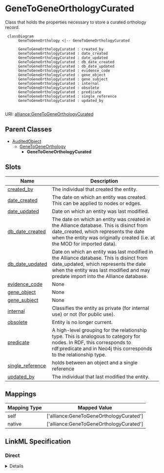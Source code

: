 # GeneToGeneOrthologyCurated

Class that holds the properties necessary to store a curated orthology record.


```mermaid
 classDiagram
      GeneToGeneOrthology <|-- GeneToGeneOrthologyCurated
      
      GeneToGeneOrthologyCurated : created_by
      GeneToGeneOrthologyCurated : date_created
      GeneToGeneOrthologyCurated : date_updated
      GeneToGeneOrthologyCurated : db_date_created
      GeneToGeneOrthologyCurated : db_date_updated
      GeneToGeneOrthologyCurated : evidence_code
      GeneToGeneOrthologyCurated : gene_object
      GeneToGeneOrthologyCurated : gene_subject
      GeneToGeneOrthologyCurated : internal
      GeneToGeneOrthologyCurated : obsolete
      GeneToGeneOrthologyCurated : predicate
      GeneToGeneOrthologyCurated : single_reference
      GeneToGeneOrthologyCurated : updated_by
      

```



URI: [alliance:GeneToGeneOrthologyCurated](http://alliancegenome.org/GeneToGeneOrthologyCurated)


## Parent Classes

* [AuditedObject](AuditedObject.md)
    * [GeneToGeneOrthology](GeneToGeneOrthology.md)
        * **GeneToGeneOrthologyCurated**




<!-- no inheritance hierarchy -->


## Slots

| Name | Description  |
| ---  | ---  |
| [created_by](created_by.md) | The individual that created the entity. |
| [date_created](date_created.md) | The date on which an entity was created. This can be applied to nodes or edges. |
| [date_updated](date_updated.md) | Date on which an entity was last modified. |
| [db_date_created](db_date_created.md) | The date on which an entity was created in the Alliance database.  This is disinct from date_created, which represents the date when the entity was originally created (i.e. at the MOD for imported data). |
| [db_date_updated](db_date_updated.md) | Date on which an entity was last modified in the Alliance database.  This is disinct from date_updated, which represents the date when the entity was last modified and may predate import into the Alliance database. |
| [evidence_code](evidence_code.md) | None |
| [gene_object](gene_object.md) | None |
| [gene_subject](gene_subject.md) | None |
| [internal](internal.md) | Classifies the entity as private (for internal use) or not (for public use). |
| [obsolete](obsolete.md) | Entity is no longer current. |
| [predicate](predicate.md) | A high-level grouping for the relationship type. This is analogous to category for nodes. In RDF, this corresponds to rdf:predicate and in Neo4j this corresponds to the relationship type. |
| [single_reference](single_reference.md) | holds between an object and a single reference |
| [updated_by](updated_by.md) | The individual that last modified the entity. |


## Mappings

| Mapping Type | Mapped Value |
| ---  | ---  |
| self | ['alliance:GeneToGeneOrthologyCurated'] |
| native | ['alliance:GeneToGeneOrthologyCurated'] |




## LinkML Specification

<!-- TODO: investigate https://stackoverflow.com/questions/37606292/how-to-create-tabbed-code-blocks-in-mkdocs-or-sphinx -->

### Direct

<details>
```yaml
name: GeneToGeneOrthologyCurated
description: Class that holds the properties necessary to store a curated orthology
  record.
from_schema: https://github.com/alliance-genome/agr_curation_schema/ontologyTerm
is_a: GeneToGeneOrthology
slots:
- single_reference
- evidence_code

```
</details>

### Induced

<details>
```yaml
name: GeneToGeneOrthologyCurated
description: Class that holds the properties necessary to store a curated orthology
  record.
from_schema: https://github.com/alliance-genome/agr_curation_schema/ontologyTerm
is_a: GeneToGeneOrthology
attributes:
  single_reference:
    name: single_reference
    description: holds between an object and a single reference
    from_schema: https://github.com/alliance-genome/agr_curation_schema/core.yaml
    multivalued: false
    alias: single_reference
    owner: GeneToGeneOrthologyCurated
    domain_of:
    - SourceVariantLocation
    - VariantLocation
    - PhenotypeAnnotation
    - DiseaseAnnotation
    - ConditionRelation
    - Figure
    - GeneToGeneOrthologyCurated
    - ExpressionExperiment
    - FunctionalGeneSet
    range: Reference
  evidence_code:
    name: evidence_code
    from_schema: https://github.com/alliance-genome/agr_curation_schema/core.yaml
    multivalued: false
    alias: evidence_code
    owner: GeneToGeneOrthologyCurated
    domain_of:
    - VariantLocation
    - AlleleGenomicEntityAssociation
    - GeneToGeneOrthologyCurated
    range: ECOTerm
  gene_subject:
    name: gene_subject
    from_schema: https://github.com/alliance-genome/agr_curation_schema/ontologyTerm
    alias: gene_subject
    owner: GeneToGeneOrthologyCurated
    domain_of:
    - GeneToGeneOrthology
    range: Gene
  predicate:
    name: predicate
    description: A high-level grouping for the relationship type. This is analogous
      to category for nodes. In RDF, this corresponds to rdf:predicate and in Neo4j
      this corresponds to the relationship type.
    from_schema: https://github.com/alliance-genome/agr_curation_schema/core.yaml
    exact_mappings:
    - biolink:predicate
    is_a: association_slot
    alias: predicate
    owner: GeneToGeneOrthologyCurated
    domain_of:
    - Association
    - GeneToGeneOrthology
    range: string
    required: true
  gene_object:
    name: gene_object
    from_schema: https://github.com/alliance-genome/agr_curation_schema/ontologyTerm
    alias: gene_object
    owner: GeneToGeneOrthologyCurated
    domain_of:
    - GeneToGeneOrthology
    range: Gene
  created_by:
    name: created_by
    description: The individual that created the entity.
    from_schema: https://github.com/alliance-genome/agr_curation_schema/core.yaml
    domain: AuditedObject
    multivalued: false
    alias: created_by
    owner: GeneToGeneOrthologyCurated
    domain_of:
    - AuditedObject
    range: Person
  date_created:
    name: date_created
    description: The date on which an entity was created. This can be applied to nodes
      or edges.
    from_schema: https://github.com/alliance-genome/agr_curation_schema/core.yaml
    aliases:
    - creation_date
    exact_mappings:
    - dct:createdOn
    - WIKIDATA_PROPERTY:P577
    alias: date_created
    owner: GeneToGeneOrthologyCurated
    domain_of:
    - AuditedObject
    - AuditedObjectDTO
    range: datetime
  updated_by:
    name: updated_by
    description: The individual that last modified the entity.
    from_schema: https://github.com/alliance-genome/agr_curation_schema/core.yaml
    domain: AuditedObject
    multivalued: false
    alias: updated_by
    owner: GeneToGeneOrthologyCurated
    domain_of:
    - AuditedObject
    range: Person
  date_updated:
    name: date_updated
    description: Date on which an entity was last modified.
    from_schema: https://github.com/alliance-genome/agr_curation_schema/core.yaml
    aliases:
    - date_last_modified
    alias: date_updated
    owner: GeneToGeneOrthologyCurated
    domain_of:
    - AuditedObject
    - AuditedObjectDTO
    range: datetime
  db_date_created:
    name: db_date_created
    description: The date on which an entity was created in the Alliance database.  This
      is disinct from date_created, which represents the date when the entity was
      originally created (i.e. at the MOD for imported data).
    from_schema: https://github.com/alliance-genome/agr_curation_schema/core.yaml
    alias: db_date_created
    owner: GeneToGeneOrthologyCurated
    domain_of:
    - AuditedObject
    - AuditedObjectDTO
    range: datetime
  db_date_updated:
    name: db_date_updated
    description: Date on which an entity was last modified in the Alliance database.  This
      is disinct from date_updated, which represents the date when the entity was
      last modified and may predate import into the Alliance database.
    from_schema: https://github.com/alliance-genome/agr_curation_schema/core.yaml
    alias: db_date_updated
    owner: GeneToGeneOrthologyCurated
    domain_of:
    - AuditedObject
    - AuditedObjectDTO
    range: datetime
  internal:
    name: internal
    description: Classifies the entity as private (for internal use) or not (for public
      use).
    notes:
    - Default value is true.
    from_schema: https://github.com/alliance-genome/agr_curation_schema/core.yaml
    alias: internal
    owner: GeneToGeneOrthologyCurated
    domain_of:
    - AuditedObject
    - AuditedObjectDTO
    range: boolean
    required: true
  obsolete:
    name: obsolete
    description: Entity is no longer current.
    notes:
    - Obsolete entities are preserved in the database for posterity but should not
      be publicly displayed.
    from_schema: https://github.com/alliance-genome/agr_curation_schema/core.yaml
    alias: obsolete
    owner: GeneToGeneOrthologyCurated
    domain_of:
    - AuditedObject
    - AuditedObjectDTO
    range: boolean

```
</details>